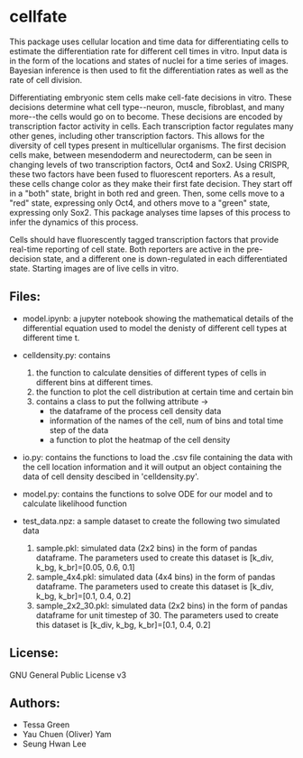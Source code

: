 # cellfate

This package uses cellular location and time data for differentiating cells to estimate the differentiation rate for different cell times in vitro. Input data is in the form of the locations and states of nuclei for a time series of images. Bayesian inference is then used to fit the differentiation rates as well as the rate of cell division.
 
Differentiating embryonic stem cells make cell-fate decisions in vitro. These decisions determine what cell type--neuron, muscle, fibroblast, and many more--the cells would go on to become. These decisions are encoded by transcription factor activity in cells. Each transcription factor regulates many other genes, including other transcription factors. This allows for the diversity of cell types present in multicellular organisms. The first decision cells make, between mesendoderm and neurectoderm, can be seen in changing levels of two transcription factors, Oct4 and Sox2. Using CRISPR, these two factors have been fused to fluorescent reporters. As a result, these cells change color as they make their first fate decision. They start off in a "both" state, bright in both red and green. Then, some cells move to a "red" state, expressing only Oct4, and others move to a "green" state, expressing only Sox2. This package analyses time lapses of this process to infer the dynamics of this process.

Cells should have fluorescently tagged transcription factors that provide real-time reporting of cell state. Both reporters are active in the pre-decision state, and a different one is down-regulated in each differentiated state. Starting images are of live cells in vitro.

## Files:

- model.ipynb: a jupyter notebook showing the mathematical details of the differential equation used to model the denisty of different cell types at different time t.

- celldensity.py: contains 
    1) the function to calculate densities of different types of cells in different bins at different times.
    2) the function to plot the cell distribution at certain time and certain bin
    3) contains a class to put the follwing attribute ->
       * the dataframe of the process cell density data 
       * information of the names of the cell, num of bins and total time step of the data
       * a function to plot the heatmap of the cell density

- io.py: contains the functions to load the .csv file containing the data with the cell location information and it will output an object containing the data of cell density descibed in 'celldensity.py'.

- model.py: contains the functions to solve ODE for our model and to calculate likelihood function

- test_data.npz: a sample dataset to create the following two simulated data
    1) sample.pkl: simulated data (2x2 bins) in the form of pandas dataframe. The parameters used to create this dataset is [k_div, k_bg, k_br]=[0.05, 0.6, 0.1]
    2) sample_4x4.pkl: simulated data (4x4 bins) in the form of pandas dataframe. The parameters used to create this dataset is [k_div, k_bg, k_br]=[0.1, 0.4, 0.2]
    3) sample_2x2_30.pkl: simulated data (2x2 bins) in the form of pandas dataframe for unit timestep of 30. The parameters used to create this dataset is [k_div, k_bg, k_br]=[0.1, 0.4, 0.2]  

## License:

GNU General Public License v3

## Authors:

- Tessa Green
- Yau Chuen (Oliver) Yam
- Seung Hwan Lee
